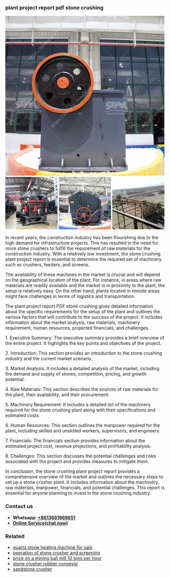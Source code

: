 <h3>plant project report pdf stone crushing</h3><img src='1708587157.jpg' alt=''><p>In recent years, the construction industry has been flourishing due to the high demand for infrastructure projects. This has resulted in the need for more stone crushers to fulfill the requirement of raw materials for the construction industry. With a relatively low investment, the stone crushing plant project report is essential to determine the required set of machinery such as crushers, feeders, and screens.</p><p>The availability of these machines in the market is crucial and will depend on the geographical location of the plant. For instance, in areas where raw materials are readily available and the market is in proximity to the plant, the setup is relatively easy. On the other hand, plants located in remote areas might face challenges in terms of logistics and transportation.</p><p>The plant project report PDF stone crushing gives detailed information about the specific requirements for the setup of the plant and outlines the various factors that will contribute to the success of the project. It includes information about the market analysis, raw materials, machinery requirement, human resources, projected financials, and challenges.</p><p>1. Executive Summary: The executive summary provides a brief overview of the entire project. It highlights the key points and objectives of the project.</p><p>2. Introduction: This section provides an introduction to the stone crushing industry and the current market scenario.</p><p>3. Market Analysis: It includes a detailed analysis of the market, including the demand and supply of stones, competition, pricing, and growth potential.</p><p>4. Raw Materials: This section describes the sources of raw materials for the plant, their availability, and their procurement.</p><p>5. Machinery Requirement: It includes a detailed list of the machinery required for the stone crushing plant along with their specifications and estimated costs.</p><p>6. Human Resources: This section outlines the manpower required for the plant, including skilled and unskilled workers, supervisors, and engineers.</p><p>7. Financials: The financials section provides information about the estimated project cost, revenue projections, and profitability analysis.</p><p>8. Challenges: This section discusses the potential challenges and risks associated with the project and provides measures to mitigate them.</p><p>In conclusion, the stone crushing plant project report provides a comprehensive overview of the market and outlines the necessary steps to set up a stone crusher plant. It includes information about the machinery, raw materials, manpower, financials, and potential challenges. This report is essential for anyone planning to invest in the stone crushing industry.</p><h3>Contact us</h3><ul><li><strong>Whatsapp:&nbsp;<a href="https://wa.me/8613661969651">+8613661969651</a></strong></li><li><a href="https://swt.shibang-china.com/?git&amp;zhl&amp;plant project report pdf stone crushing"><strong>Online Service(chat now)</strong></a></li></ul><h3>Related</h3><ul><li><a href='quartz stone heating machine for sale.md'>quartz stone heating machine for sale</a></li><li><a href='operation of stone crusher and screening.md'>operation of stone crusher and screening</a></li><li><a href='price on a mining ball mill 10 tons per hour.md'>price on a mining ball mill 10 tons per hour</a></li><li><a href='stone crusher rubber conveyor.md'>stone crusher rubber conveyor</a></li><li><a href='sandstone crusher.md'>sandstone crusher</a></li></ul>